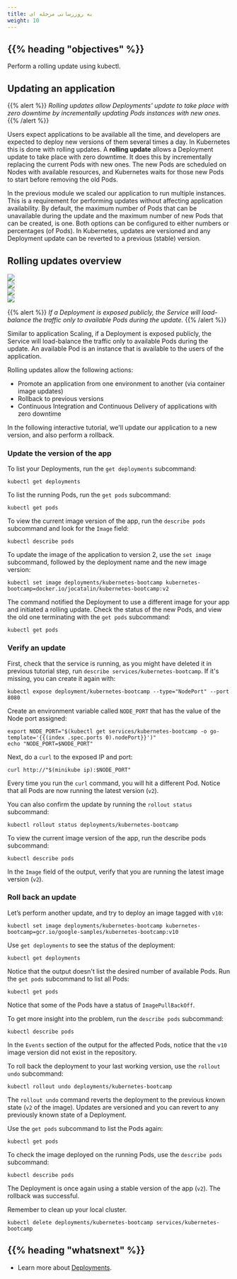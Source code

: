 ```yaml
---
title: به روزرسانی مرحله ای
weight: 10
---
```


## {{% heading "objectives" %}}

Perform a rolling update using kubectl.

## Updating an application

{{% alert %}}
_Rolling updates allow Deployments' update to take place with zero downtime by
incrementally updating Pods instances with new ones._
{{% /alert %}}

Users expect applications to be available all the time, and developers are expected
to deploy new versions of them several times a day. In Kubernetes this is done with
rolling updates. A **rolling update** allows a Deployment update to take place with
zero downtime. It does this by incrementally replacing the current Pods with new ones.
The new Pods are scheduled on Nodes with available resources, and Kubernetes waits
for those new Pods to start before removing the old Pods.

In the previous module we scaled our application to run multiple instances. This
is a requirement for performing updates without affecting application availability.
By default, the maximum number of Pods that can be unavailable during the update
and the maximum number of new Pods that can be created, is one. Both options can
be configured to either numbers or percentages (of Pods). In Kubernetes, updates are
versioned and any Deployment update can be reverted to a previous (stable) version.

## Rolling updates overview

<!-- animation -->
<div class="col-md-8">
  <div id="myCarousel" class="carousel" data-ride="carousel" data-interval="3000">
    <div class="carousel-inner" role="listbox">
      <div class="item carousel-item active">
        <img src="/docs/tutorials/kubernetes-basics/public/images/module_06_rollingupdates1.svg">
      </div>
      <div class="item carousel-item">
        <img src="/docs/tutorials/kubernetes-basics/public/images/module_06_rollingupdates2.svg">
      </div>
      <div class="item carousel-item">
        <img src="/docs/tutorials/kubernetes-basics/public/images/module_06_rollingupdates3.svg">
      </div>
      <div class="item carousel-item">
        <img src="/docs/tutorials/kubernetes-basics/public/images/module_06_rollingupdates4.svg">
      </div>
    </div>
  </div>
</div>

{{% alert %}}
_If a Deployment is exposed publicly, the Service will load-balance the traffic
only to available Pods during the update._
{{% /alert %}}

Similar to application Scaling, if a Deployment is exposed publicly, the Service
will load-balance the traffic only to available Pods during the update. An available
Pod is an instance that is available to the users of the application.

Rolling updates allow the following actions:

* Promote an application from one environment to another (via container image updates)
* Rollback to previous versions
* Continuous Integration and Continuous Delivery of applications with zero downtime

In the following interactive tutorial, we'll update our application to a new version,
and also perform a rollback.

### Update the version of the app

To list your Deployments, run the `get deployments` subcommand:

```shell
kubectl get deployments
```

To list the running Pods, run the `get pods` subcommand:

```shell
kubectl get pods
```

To view the current image version of the app, run the `describe pods` subcommand
and look for the `Image` field:

```shell
kubectl describe pods
```

To update the image of the application to version 2, use the `set image` subcommand,
followed by the deployment name and the new image version:

```shell
kubectl set image deployments/kubernetes-bootcamp kubernetes-bootcamp=docker.io/jocatalin/kubernetes-bootcamp:v2
```

The command notified the Deployment to use a different image for your app and initiated
a rolling update. Check the status of the new Pods, and view the old one terminating
with the `get pods` subcommand:

```shell
kubectl get pods
```

### Verify an update

First, check that the service is running, as you might have deleted it in previous
tutorial step, run `describe services/kubernetes-bootcamp`. If it's missing,
you can create it again with:

```shell
kubectl expose deployment/kubernetes-bootcamp --type="NodePort" --port 8080
```

Create an environment variable called `NODE_PORT` that has the value of the Node
port assigned:

```shell
export NODE_PORT="$(kubectl get services/kubernetes-bootcamp -o go-template='{{(index .spec.ports 0).nodePort}}')"
echo "NODE_PORT=$NODE_PORT"
```

Next, do a `curl` to the exposed IP and port:

```shell
curl http://"$(minikube ip):$NODE_PORT"
```

Every time you run the `curl` command, you will hit a different Pod. Notice that
all Pods are now running the latest version (`v2`).

You can also confirm the update by running the `rollout status` subcommand:

```shell
kubectl rollout status deployments/kubernetes-bootcamp
```

To view the current image version of the app, run the describe pods subcommand:

```shell
kubectl describe pods
```

In the `Image` field of the output, verify that you are running the latest image
version (`v2`).

### Roll back an update

Let’s perform another update, and try to deploy an image tagged with `v10`:

```shell
kubectl set image deployments/kubernetes-bootcamp kubernetes-bootcamp=gcr.io/google-samples/kubernetes-bootcamp:v10
```

Use `get deployments` to see the status of the deployment:

```shell
kubectl get deployments
```

Notice that the output doesn't list the desired number of available Pods. Run the
`get pods` subcommand to list all Pods:

```shell
kubectl get pods
```

Notice that some of the Pods have a status of `ImagePullBackOff`.

To get more insight into the problem, run the `describe pods` subcommand:

```shell
kubectl describe pods
```

In the `Events` section of the output for the affected Pods, notice that the `v10`
image version did not exist in the repository.

To roll back the deployment to your last working version, use the `rollout undo`
subcommand:

```shell
kubectl rollout undo deployments/kubernetes-bootcamp
```

The `rollout undo` command reverts the deployment to the previous known state
(`v2` of the image). Updates are versioned and you can revert to any previously
known state of a Deployment.

Use the `get pods` subcommand to list the Pods again:

```shell
kubectl get pods
```

To check the image deployed on the running Pods, use the `describe pods` subcommand:

```shell
kubectl describe pods
```

The Deployment is once again using a stable version of the app (`v2`). The rollback
was successful.

Remember to clean up your local cluster.

```shell
kubectl delete deployments/kubernetes-bootcamp services/kubernetes-bootcamp
```

## {{% heading "whatsnext" %}}

* Learn more about [Deployments](/docs/concepts/workloads/controllers/deployment/).